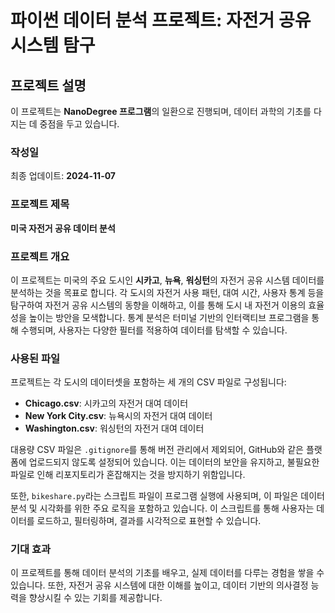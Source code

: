 # 파이썬 데이터 분석 프로젝트: 자전거 공유 시스템 탐구

## 프로젝트 설명

이 프로젝트는 **NanoDegree 프로그램**의 일환으로 진행되며, 데이터 과학의 기초를 다지는 데 중점을 두고 있습니다. 

### 작성일

최종 업데이트: **2024-11-07**

### 프로젝트 제목

**미국 자전거 공유 데이터 분석**

### 프로젝트 개요

이 프로젝트는 미국의 주요 도시인 **시카고**, **뉴욕**, **워싱턴**의 자전거 공유 시스템 데이터를 분석하는 것을 목표로 합니다.
 각 도시의 자전거 사용 패턴, 대여 시간, 사용자 통계 등을 탐구하여 자전거 공유 시스템의 동향을 이해하고, 이를 통해 도시 내 자전거 이용의 효율성을 높이는 방안을 모색합니다.
  통계 분석은 터미널 기반의 인터랙티브 프로그램을 통해 수행되며, 사용자는 다양한 필터를 적용하여 데이터를 탐색할 수 있습니다.

### 사용된 파일

프로젝트는 각 도시의 데이터셋을 포함하는 세 개의 CSV 파일로 구성됩니다:

- **Chicago.csv**: 시카고의 자전거 대여 데이터
- **New York City.csv**: 뉴욕시의 자전거 대여 데이터
- **Washington.csv**: 워싱턴의 자전거 대여 데이터

대용량 CSV 파일은 `.gitignore`를 통해 버전 관리에서 제외되어, GitHub와 같은 플랫폼에 업로드되지 않도록 설정되어 있습니다.
 이는 데이터의 보안을 유지하고, 불필요한 파일로 인해 리포지토리가 혼잡해지는 것을 방지하기 위함입니다.

또한, `bikeshare.py`라는 스크립트 파일이 프로그램 실행에 사용되며, 이 파일은 데이터 분석 및 시각화를 위한 주요 로직을 포함하고 있습니다.
 이 스크립트를 통해 사용자는 데이터를 로드하고, 필터링하며, 결과를 시각적으로 표현할 수 있습니다.

### 기대 효과

이 프로젝트를 통해 데이터 분석의 기초를 배우고, 실제 데이터를 다루는 경험을 쌓을 수 있습니다.
 또한, 자전거 공유 시스템에 대한 이해를 높이고, 데이터 기반의 의사결정 능력을 향상시킬 수 있는 기회를 제공합니다.


